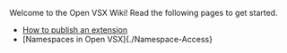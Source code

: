 Welcome to the Open VSX Wiki! Read the following pages to get started.

 * [How to publish an extension](./Publishing-Extensions)
 * [Namespaces in Open VSX]{./Namespace-Access}
